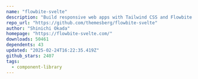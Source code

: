 ```yaml
---
name: "flowbite-svelte"
description: "Build responsive web apps with Tailwind CSS and Flowbite Svelte components"
repo_url: "https://github.com/themesberg/flowbite-svelte"
author: "Shinichi Okada"
homepage: "https://flowbite-svelte.com/"
downloads: 50461
dependents: 43
updated: "2025-02-24T16:22:35.419Z"
github_stars: 2407
tags: 
  - component-library
---
```

